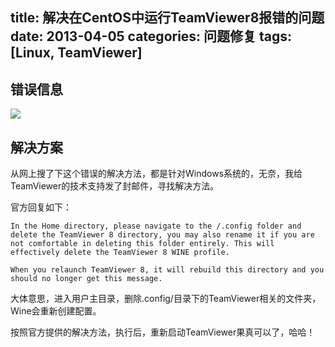﻿title: 解决在CentOS中运行TeamViewer8报错的问题
date: 2013-04-05
categories: 问题修复
tags: [Linux, TeamViewer]
---

## 错误信息

![](/images/teamviewer_error.png)

## 解决方案

<!-- more -->
从网上搜了下这个错误的解决方法，都是针对Windows系统的，无奈，我给TeamViewer的技术支持发了封邮件，寻找解决方法。

官方回复如下：

	In the Home directory, please navigate to the /.config folder and delete the TeamViewer 8 directory, you may also rename it if you are not comfortable in deleting this folder entirely. This will effectively delete the TeamViewer 8 WINE profile.

	When you relaunch TeamViewer 8, it will rebuild this directory and you should no longer get this message.

大体意思，进入用户主目录，删除.config/目录下的TeamViewer相关的文件夹，Wine会重新创建配置。

按照官方提供的解决方法，执行后，重新启动TeamViewer果真可以了，哈哈！
